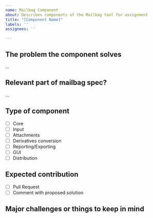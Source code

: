 ```yaml
---
name: Mailbag Component
about: Describes components of the Mailbag tool for assignment
title: "[Component Name]"
labels: ''
assignees: ''

---
```


## The problem the component solves

...


## Relevant part of mailbag spec?

...

## Type of component

- [ ] Core
- [ ] Input
- [ ] Attachments
- [ ] Derivatives conversion
- [ ] Reporting/Exporting
- [ ] GUI
- [ ] Distribution

## Expected contribution

- [ ] Pull Request
- [ ] Comment with proposed solution

## Major challenges or things to keep in mind
